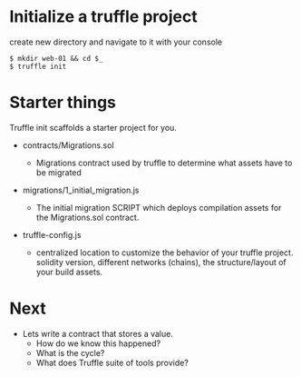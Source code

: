 # Initialize a truffle project

create new directory and navigate to it with your console

```
$ mkdir web-01 && cd $_
$ truffle init
```

# Starter things

Truffle init scaffolds a starter project for you.
  - contracts/Migrations.sol
    * Migrations contract used by truffle to determine what assets have to be
      migrated

  - migrations/1_initial_migration.js
    * The initial migration SCRIPT which deploys compilation assets for the
      Migrations.sol contract.

  - truffle-config.js
    * centralized location to customize the behavior of your truffle project.
      solidity version, different networks (chains), the structure/layout of your
      build assets.

# Next

  - Lets write a contract that stores a value.
    * How do we know this happened?
    * What is the cycle?
    * What does Truffle suite of tools provide?
